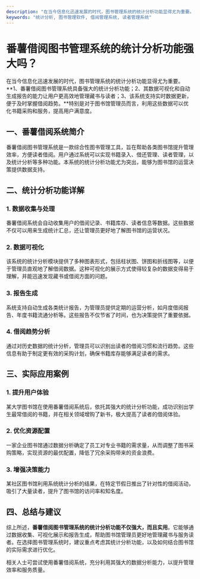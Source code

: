 ```yaml
---
description: "在当今信息化迅速发展的时代，图书管理系统的统计分析功能显得尤为重要。**1、番薯借阅图书管理系统具备强大的统计分析功能；2、其数据可视化和自动生成报告的能力让用户更高效地管理藏书与读者；3、该系统支持实时数据更新，便于及时掌握借阅趋势。**特别是对于图书馆管理员而言，利用这些数据可以优化书籍采购和服务，提高用户满意度。"
keywords: "统计分析, 图书管理软件, 借阅管理系统, 读者管理系统"
---
```

# 番薯借阅图书管理系统的统计分析功能强大吗？

在当今信息化迅速发展的时代，图书管理系统的统计分析功能显得尤为重要。**1、番薯借阅图书管理系统具备强大的统计分析功能；2、其数据可视化和自动生成报告的能力让用户更高效地管理藏书与读者；3、该系统支持实时数据更新，便于及时掌握借阅趋势。**特别是对于图书馆管理员而言，利用这些数据可以优化书籍采购和服务，提高用户满意度。

## **一、番薯借阅系统简介**

番薯借阅图书管理系统是一款综合性图书管理工具，旨在帮助各类图书馆提升管理效率，方便读者借阅。用户通过系统可以实现书籍录入、借还管理、读者管理，以及统计分析等多种功能。本系统的统计分析功能尤为突出，能够为图书馆的运营决策提供数据支持。

## **二、统计分析功能详解**

### **1. 数据收集与处理**

番薯借阅系统会自动收集用户的借阅记录、书籍库存、读者信息等数据。这些数据不仅可以用来生成统计汇总，还让管理员更好地了解图书馆的运营状况。

### **2. 数据可视化**

该系统的统计分析模块提供了多种图表形式，包括柱状图、饼图和折线图等，以便于管理员直观地了解借阅数据。这种可视化的展示方式使得较复杂的数据变得易于理解，并能迅速发现藏书或借阅方面的问题。

### **3. 报告生成**

系统支持自动生成各类统计报告，为管理员提供定期的运营分析，如月度借阅报告、年度书籍流通分析等。这些报告不仅节省了时间，也为决策提供了重要依据。

### **4. 借阅趋势分析**

通过对历史数据的统计分析，管理员可以识别出读者的借阅习惯和流行趋势。这些信息有助于制定更有效的采购计划，确保书籍库存能够满足读者的需求。

## **三、实际应用案例**

### **1. 提升用户体验**

某大学图书馆在使用番薯借阅系统后，依托其强大的统计分析功能，成功识别出学生最常借阅的书籍，并在相关领域增购了新书，极大提高了读者的借阅体验。

### **2. 优化资源配置**

一家企业图书馆通过数据分析确定了员工对专业书籍的需求量，从而调整了图书采购策略，实现资源的最优配置，降低了冗余采购带来的资金浪费。

### **3. 增强决策能力**

某社区图书馆利用系统统计分析的结果，在特定节假日推出了针对性的借阅活动，吸引了大量读者，提升了图书馆的访问率和知名度。

## **四、总结与建议**

综上所述，**番薯借阅图书管理系统的统计分析功能不仅强大，而且实用**。它能够通过数据收集、可视化展示和报告生成，帮助图书馆管理员更好地管理藏书与服务读者。在选择图书管理系统时，建议重点考虑其统计分析功能，以及如何结合图书馆的实际需求进行优化。

相关人士可尝试使用番薯借阅系统，充分利用其强大的数据分析能力，以提升管理效率和服务质量。
